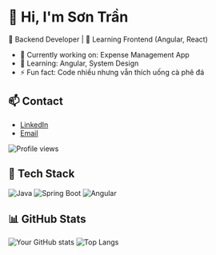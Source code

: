# 👋 Hi, I'm Sơn Trần

🚀 Backend Developer | 🌱 Learning Frontend (Angular, React)

- 🔭 Currently working on: Expense Management App
- 🌱 Learning: Angular, System Design
- ⚡ Fun fact: Code nhiều nhưng vẫn thích uống cà phê đá

## 📫 Contact
- [LinkedIn](https://www.linkedin.com/in/yourprofile/)
- [Email](mailto:yourmail@gmail.com)

![Profile views](https://komarev.com/ghpvc/?username=tuitensonne&color=blue)

## 🚀 Tech Stack
![Java](https://img.shields.io/badge/Java-ED8B00?style=for-the-badge&logo=java&logoColor=white)
![Spring Boot](https://img.shields.io/badge/SpringBoot-6DB33F?style=for-the-badge&logo=springboot&logoColor=white)
![Angular](https://img.shields.io/badge/Angular-DD0031?style=for-the-badge&logo=angular&logoColor=white)

## 📊 GitHub Stats
![Your GitHub stats](https://github-readme-stats.vercel.app/api?username=tuitensonne&show_icons=true&theme=radical)
![Top Langs](https://github-readme-stats.vercel.app/api/top-langs/?username=tuitensonne&layout=compact&theme=radical)
